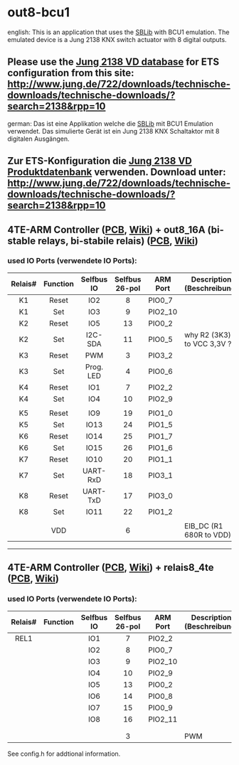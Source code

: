 # out8-bcu1

english:
This is an application that uses the [SBLib](https://selfbus.org) with BCU1 emulation.
The emulated device is a Jung 2138 KNX switch actuator with 8 digital outputs.

Please use the [Jung 2138 VD database](http://www.jung.de/722/downloads/technische-downloads/technische-downloads/?search=2138&rpp=10) for ETS configuration from this site:
http://www.jung.de/722/downloads/technische-downloads/technische-downloads/?search=2138&rpp=10
-------------
german:
Das ist eine Applikation welche die [SBLib](https://selfbus.org) mit BCU1 Emulation verwendet.
Das simulierte Gerät ist ein Jung 2138 KNX Schaltaktor mit 8 digitalen Ausgängen.

Zur ETS-Konfiguration die [Jung 2138 VD Produktdatenbank](http://www.jung.de/722/downloads/technische-downloads/technische-downloads/?search=2138&rpp=10) verwenden. Download unter:
http://www.jung.de/722/downloads/technische-downloads/technische-downloads/?search=2138&rpp=10
-------------


## 4TE-ARM Controller ([PCB](https://github.com/selfbus/hardware-incubation/tree/master/Controller/lpc1115_4te), [Wiki](https://selfbus.myxwiki.org/xwiki/bin/view/Technik/Controller_1115_4TE)) + out8_16A (bi-stable relays, bi-stabile relais) ([PCB](https://github.com/selfbus/hardware/tree/master/Apps/out8_16A_1.0), [Wiki](https://selfbus.myxwiki.org/xwiki/bin/view/Ger%C3%A4te/Ausg%C3%A4nge/8fach%20Bin%C3%A4rausgang%20230V%2016A%20f%C3%BCr%20LPC1115%20Controller/))
### used IO Ports (verwendete IO Ports):
|Relais#|Function|Selfbus IO|Selfbus 26-pol|ARM Port |Description (Beschreibung)      |
|:-----:|:------:|:--------:|:------------:|---------|--------------------------------|
|K1     |Reset   |IO2       |8             |PIO0_7   |                                |
|K1     |Set     |IO3       |9             |PIO2_10  |                                |
|K2     |Reset   |IO5       |13            |PIO0_2   |                                |
|K2     |Set     |I2C-SDA   |11            |PIO0_5   |why R2 (3K3) to VCC 3,3V ??     |
|K3     |Reset   |PWM       |3             |PIO3_2   |                                |
|K3     |Set     |Prog. LED |4             |PIO0_6   |                                |
|K4     |Reset   |IO1       |7             |PIO2_2   |                                |
|K4     |Set     |IO4       |10            |PIO2_9   |                                |
|       |        |          |              |         |                                |
|K5     |Reset   |IO9       |19            |PIO1_0   |                                |
|K5     |Set     |IO13      |24            |PIO1_5   |                                |
|K6     |Reset   |IO14      |25            |PIO1_7   |                                |
|K6     |Set     |IO15      |26            |PIO1_6   |                                |
|K7     |Reset   |IO10      |20            |PIO1_1   |                                |
|K7     |Set     |UART-RxD  |18            |PIO3_1   |                                |
|K8     |Reset   |UART-TxD  |17            |PIO3_0   |                                |
|K8     |Set     |IO11      |22            |PIO1_2   |                                |
|       |        |          |              |         |                                |
|       |VDD     |          |6             |         |EIB_DC (R1 680R to VDD)         |

-------------

## 4TE-ARM Controller ([PCB](https://github.com/selfbus/hardware-incubation/tree/master/Controller/lpc1115_4te), [Wiki](https://selfbus.myxwiki.org/xwiki/bin/view/Technik/Controller_1115_4TE)) + relais8_4te ([PCB](https://github.com/selfbus/hardware/tree/master/Apps/relais8_4te), [Wiki](https://selfbus.myxwiki.org/xwiki/bin/view/Ger%C3%A4te/Ausg%C3%A4nge/Bin%C3%A4rausgang_8x230_4TE))
### used IO Ports (verwendete IO Ports):
|Relais#|Function|Selfbus IO|Selfbus 26-pol|ARM Port |Description (Beschreibung)      |
|:-----:|:------:|:--------:|:------------:|---------|--------------------------------|
|REL1   |        |IO1       |7             |PIO2_2   |                                |
|       |        |IO2       |8             |PIO0_7   |                                |
|       |        |IO3       |9             |PIO2_10  |                                |
|       |        |IO4       |10            |PIO2_9   |                                |
|       |        |IO5       |13            |PIO0_2   |                                |
|       |        |IO6       |14            |PIO0_8   |                                |
|       |        |IO7       |15            |PIO0_9   |                                |
|       |        |IO8       |16            |PIO2_11  |                                |
|       |        |          |              |         |                                |
|       |        |          |              |         |                                |
|       |        |          |3             |         |PWM                             |

See config.h for addtional information.